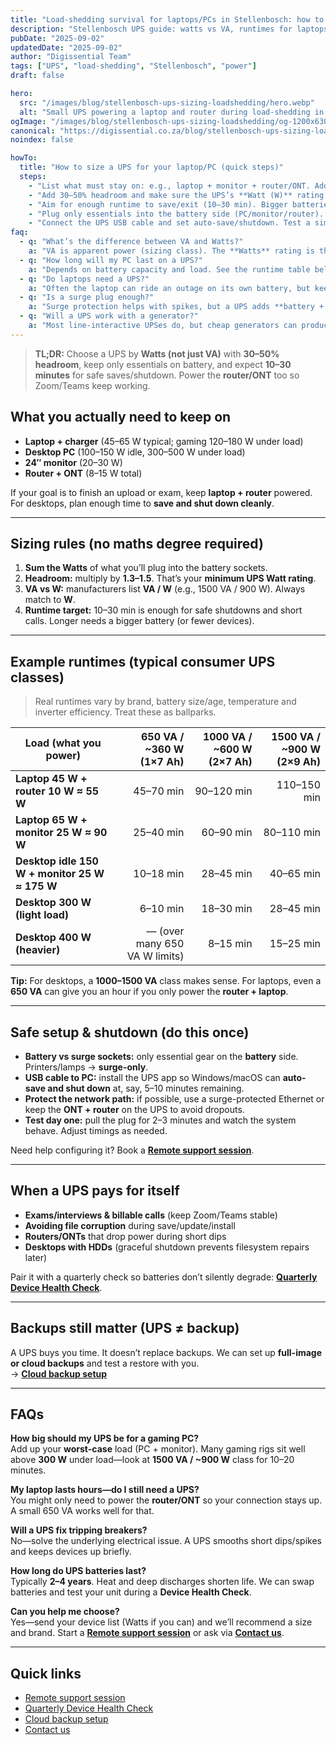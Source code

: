 ```yaml
---
title: "Load-shedding survival for laptops/PCs in Stellenbosch: how to size a UPS (with ZAR examples)"
description: "Stellenbosch UPS guide: watts vs VA, runtimes for laptops/PCs, safe shutdown and surge basics—when it’s worth it."
pubDate: "2025-09-02"
updatedDate: "2025-09-02"
author: "Digissential Team"
tags: ["UPS", "load-shedding", "Stellenbosch", "power"]
draft: false

hero:
  src: "/images/blog/stellenbosch-ups-sizing-loadshedding/hero.webp"
  alt: "Small UPS powering a laptop and router during load-shedding in a Stellenbosch apartment"
ogImage: "/images/blog/stellenbosch-ups-sizing-loadshedding/og-1200x630.jpg"
canonical: "https://digissential.co.za/blog/stellenbosch-ups-sizing-loadshedding/"
noindex: false

howTo:
  title: "How to size a UPS for your laptop/PC (quick steps)"
  steps:
    - "List what must stay on: e.g., laptop + monitor + router/ONT. Add each device’s watts (W) from the label/spec."
    - "Add 30–50% headroom and make sure the UPS’s **Watt (W)** rating exceeds your load. Treat **VA** as a sizing class only."
    - "Aim for enough runtime to save/exit (10–30 min). Bigger batteries = longer runtime; higher loads drain faster."
    - "Plug only essentials into the battery side (PC/monitor/router). Printers/heaters belong on surge-only or a separate plug."
    - "Connect the UPS USB cable and set auto-save/shutdown. Test a simulated outage once."
faq:
  - q: "What’s the difference between VA and Watts?"
    a: "VA is apparent power (sizing class). The **Watts** rating is the real usable output. Match your load to the **W** figure and keep 30–50% spare."
  - q: "How long will my PC last on a UPS?"
    a: "Depends on battery capacity and load. See the runtime table below. As a rule, lighter loads last longer; aged batteries shorten runtimes."
  - q: "Do laptops need a UPS?"
    a: "Often the laptop can ride an outage on its own battery, but keep the **router/ONT** on the UPS so your internet stays up. USB-C PD power banks are another option."
  - q: "Is a surge plug enough?"
    a: "Surge protection helps with spikes, but a UPS adds **battery + AVR** (voltage regulation) to ride dips and brief cuts. Use both for sensitive gear."
  - q: "Will a UPS work with a generator?"
    a: "Most line-interactive UPSes do, but cheap generators can produce ‘dirty’ power. Keep loads modest and check your UPS manual for generator compatibility."
---
```


> **TL;DR:** Choose a UPS by **Watts (not just VA)** with **30–50% headroom**, keep only essentials on battery, and expect **10–30 minutes** for safe saves/shutdown. Power the **router/ONT** too so Zoom/Teams keep working.

## What you actually need to keep on
- **Laptop + charger** (45–65 W typical; gaming 120–180 W under load)  
- **Desktop PC** (100–150 W idle, 300–500 W under load)  
- **24″ monitor** (20–30 W)  
- **Router + ONT** (8–15 W total)

If your goal is to finish an upload or exam, keep **laptop + router** powered. For desktops, plan enough time to **save and shut down cleanly**.

---

## Sizing rules (no maths degree required)
1. **Sum the Watts** of what you’ll plug into the battery sockets.  
2. **Headroom:** multiply by **1.3–1.5**. That’s your **minimum UPS Watt rating**.  
3. **VA vs W:** manufacturers list **VA / W** (e.g., 1500 VA / 900 W). Always match to **W**.  
4. **Runtime target:** 10–30 min is enough for safe shutdowns and short calls. Longer needs a bigger battery (or fewer devices).

---

## Example runtimes (typical consumer UPS classes)

> Real runtimes vary by brand, battery size/age, temperature and inverter efficiency. Treat these as ballparks.

| Load (what you power) | 650 VA / ~360 W (1×7 Ah) | 1000 VA / ~600 W (2×7 Ah) | 1500 VA / ~900 W (2×9 Ah) |
|---|---:|---:|---:|
| **Laptop 45 W + router 10 W ≈ 55 W** | 45–70 min | 90–120 min | 110–150 min |
| **Laptop 65 W + monitor 25 W ≈ 90 W** | 25–40 min | 60–90 min | 80–110 min |
| **Desktop idle 150 W + monitor 25 W ≈ 175 W** | 10–18 min | 28–45 min | 40–65 min |
| **Desktop 300 W (light load)** | 6–10 min | 18–30 min | 28–45 min |
| **Desktop 400 W (heavier)** | — (over many 650 VA W limits) | 8–15 min | 15–25 min |

**Tip:** For desktops, a **1000–1500 VA** class makes sense. For laptops, even a **650 VA** can give you an hour if you only power the **router + laptop**.

---

## Safe setup & shutdown (do this once)
- **Battery vs surge sockets:** only essential gear on the **battery** side. Printers/lamps → **surge-only**.  
- **USB cable to PC:** install the UPS app so Windows/macOS can **auto-save and shut down** at, say, 5–10 minutes remaining.  
- **Protect the network path:** if possible, use a surge-protected Ethernet or keep the **ONT + router** on the UPS to avoid dropouts.  
- **Test day one:** pull the plug for 2–3 minutes and watch the system behave. Adjust timings as needed.

Need help configuring it? Book a **[Remote support session](/services/remote-support-setup/)**.

---

## When a UPS pays for itself
- **Exams/interviews & billable calls** (keep Zoom/Teams stable)  
- **Avoiding file corruption** during save/update/install  
- **Routers/ONTs** that drop power during short dips  
- **Desktops with HDDs** (graceful shutdown prevents filesystem repairs later)

Pair it with a quarterly check so batteries don’t silently degrade: **[Quarterly Device Health Check](/services/quarterly-device-health-check-remote/)**.

---

## Backups still matter (UPS ≠ backup)
A UPS buys you time. It doesn’t replace backups. We can set up **full-image or cloud backups** and test a restore with you.  
→ **[Cloud backup setup](/services/cloud-backup-setup/)**

---

## FAQs

**How big should my UPS be for a gaming PC?**  
Add up your **worst-case** load (PC + monitor). Many gaming rigs sit well above **300 W** under load—look at **1500 VA / ~900 W** class for 10–20 minutes.

**My laptop lasts hours—do I still need a UPS?**  
You might only need to power the **router/ONT** so your connection stays up. A small 650 VA works well for that.

**Will a UPS fix tripping breakers?**  
No—solve the underlying electrical issue. A UPS smooths short dips/spikes and keeps devices up briefly.

**How long do UPS batteries last?**  
Typically **2–4 years**. Heat and deep discharges shorten life. We can swap batteries and test your unit during a **Device Health Check**.

**Can you help me choose?**  
Yes—send your device list (Watts if you can) and we’ll recommend a size and brand. Start a **[Remote support session](/services/remote-support-setup/)** or ask via **[Contact us](/contact/)**.

---

## Quick links
- [Remote support session](/services/remote-support-setup/)  
- [Quarterly Device Health Check](/services/quarterly-device-health-check-remote/)  
- [Cloud backup setup](/services/cloud-backup-setup/)  
- [Contact us](/contact/)
